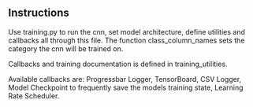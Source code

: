 ## Instructions

Use training.py to run the cnn, set model architecture, define utilities and callbacks all through this file.
The function class_column_names sets the category the cnn will be trained on.

Callbacks and training documentation is defined in training_utilities.

Available callbacks are: Progressbar Logger, TensorBoard, CSV Logger, Model Checkpoint to frequently
save the models training state, Learning Rate Scheduler.